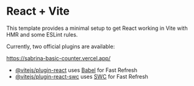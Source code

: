 # React + Vite

This template provides a minimal setup to get React working in Vite with HMR and some ESLint rules.

Currently, two official plugins are available:

https://sabrina-basic-counter.vercel.app/
- [@vitejs/plugin-react](https://github.com/vitejs/vite-plugin-react/blob/main/packages/plugin-react/README.md) uses [Babel](https://babeljs.io/) for Fast Refresh
- [@vitejs/plugin-react-swc](https://github.com/vitejs/vite-plugin-react-swc) uses [SWC](https://swc.rs/) for Fast Refresh
